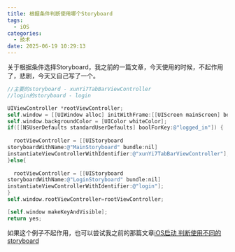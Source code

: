 ```yaml
---
title: 根据条件判断使用哪个Storyboard
tags:
  - iOS
categories:
  - 技术
date: 2025-06-19 10:29:13
---
```


关于根据条件选择Storyboard，我之前的一篇文章，今天使用的时候，不起作用了，悲剧，今天又自己写了一个。

```objectivec
//主要的storyboard - xunYi7TabBarViewController
//login的storyboard - login

UIViewController *rootViewController;
self.window = [[UIWindow alloc] initWithFrame:[[UIScreen mainScreen] bounds]];
self.window.backgroundColor = [UIColor whiteColor];
if([[NSUserDefaults standardUserDefaults] boolForKey:@"logged_in"]) {
  
  rootViewController = [[UIStoryboard 
storyboardWithName:@"MainStoryboard" bundle:nil] 
instantiateViewControllerWithIdentifier:@"xunYi7TabBarViewController"];
}else{
  
  rootViewController = [[UIStoryboard 
storyboardWithName:@"LoginStoryboard" bundle:nil] 
instantiateViewControllerWithIdentifier:@"login"];
}
self.window.rootViewController=rootViewController;

[self.window makeKeyAndVisible];
return yes;
```

如果这个例子不起作用，也可以尝试我之前的那篇文章[iOS启动 判断使用不同的 storyboard](https://www.gowhich.com/blog/268)
